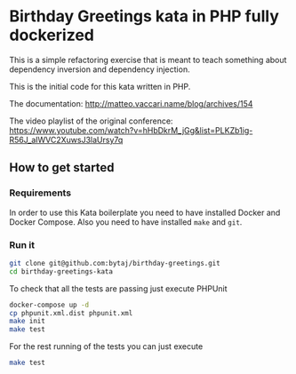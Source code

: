 # Birthday Greetings kata in PHP fully dockerized

This is a simple refactoring exercise that is meant to teach something about dependency inversion and dependency injection.

This is the initial code for this kata written in PHP.

The documentation: http://matteo.vaccari.name/blog/archives/154

The video playlist of the original conference: https://www.youtube.com/watch?v=hHbDkrM_jGg&list=PLKZb1ig-R56J_aIWVC2XuwsJ3laUrsy7q

## How to get started

### Requirements

In order to use this Kata boilerplate you need to have installed Docker and Docker Compose. Also you need to have installed `make` and `git`.

### Run it

```bash
git clone git@github.com:bytaj/birthday-greetings.git
cd birthday-greetings-kata
```

To check that all the tests are passing just execute PHPUnit

```bash
docker-compose up -d
cp phpunit.xml.dist phpunit.xml
make init
make test
```

For the rest running of the tests you can just execute

```bash
make test
```
